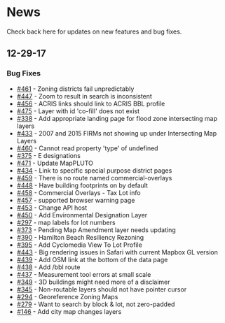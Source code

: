 # News
Check back here for updates on new features and bug fixes.

## 12-29-17
### Bug Fixes
 - [#461](https://github.com/NYCPlanning/labs-zola/issues/461) - Zoning districts fail unpredictably
 - [#447](https://github.com/NYCPlanning/labs-zola/issues/447) - Zoom to result in search is inconsistent
 - [#456](https://github.com/NYCPlanning/labs-zola/issues/456) - ACRIS links should link to ACRIS BBL profile
 - [#475](https://github.com/NYCPlanning/labs-zola/issues/475) - Layer with id 'co-fill' does not exist
 - [#338](https://github.com/NYCPlanning/labs-zola/issues/338) - Add appropriate landing page for flood zone intersecting map layers
 - [#433](https://github.com/NYCPlanning/labs-zola/issues/433) - 2007 and 2015 FIRMs not showing up under Intersecting Map Layers
 - [#460](https://github.com/NYCPlanning/labs-zola/issues/460) - Cannot read property 'type' of undefined
 - [#375](https://github.com/NYCPlanning/labs-zola/issues/375) - E designations
 - [#471](https://github.com/NYCPlanning/labs-zola/issues/471) - Update MapPLUTO
 - [#434](https://github.com/NYCPlanning/labs-zola/issues/434) - Link to specific special purpose district pages
 - [#459](https://github.com/NYCPlanning/labs-zola/issues/459) - There is no route named commercial-overlays
 - [#448](https://github.com/NYCPlanning/labs-zola/issues/448) - Have building footprints on by default
 - [#458](https://github.com/NYCPlanning/labs-zola/issues/458) - Commercial Overlays - Tax Lot info
 - [#457](https://github.com/NYCPlanning/labs-zola/issues/457) - supported browser warning page
 - [#453](https://github.com/NYCPlanning/labs-zola/issues/453) - Change API host
 - [#450](https://github.com/NYCPlanning/labs-zola/issues/450) - Add Environmental Designation Layer
 - [#297](https://github.com/NYCPlanning/labs-zola/issues/297) - map labels for lot numbers
 - [#373](https://github.com/NYCPlanning/labs-zola/issues/373) - Pending Map Amendment layer needs updating
 - [#390](https://github.com/NYCPlanning/labs-zola/issues/390) - Hamilton Beach Resiliency Rezoning
 - [#395](https://github.com/NYCPlanning/labs-zola/issues/395) - Add Cyclomedia View To Lot Profile
 - [#443](https://github.com/NYCPlanning/labs-zola/issues/443) - Big rendering issues in Safari with current Mapbox GL version
 - [#439](https://github.com/NYCPlanning/labs-zola/issues/439) - Add OSM link at the bottom of the data page
 - [#438](https://github.com/NYCPlanning/labs-zola/issues/438) - Add /bbl route
 - [#437](https://github.com/NYCPlanning/labs-zola/issues/437) - Measurement tool errors at small scale
 - [#349](https://github.com/NYCPlanning/labs-zola/issues/349) - 3D buildings might need more of a disclaimer
 - [#345](https://github.com/NYCPlanning/labs-zola/issues/345) - Non-routable layers should not have pointer cursor
 - [#294](https://github.com/NYCPlanning/labs-zola/issues/294) - Georeference Zoning Maps
 - [#279](https://github.com/NYCPlanning/labs-zola/issues/279) - Want to search by block & lot, not zero-padded
 - [#146](https://github.com/NYCPlanning/labs-zola/issues/146) - Add city map changes layers
 
